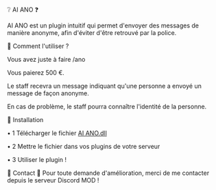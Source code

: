 ❔ AI ANO ❓

AI ANO est un plugin intuitif qui permet d'envoyer des messages de manière anonyme, afin d'éviter d'être retrouvé par la police.

📁 Comment l'utiliser ?

Vous avez juste à faire /ano

Vous paierez 500 €.

Le staff recevra un message indiquant qu'une personne a envoyé un message de façon anonyme.

En cas de problème, le staff pourra connaître l'identité de la personne.

🔌 Installation

• 1 Télécharger le fichier [AI ANO.dll](https://github.com/KrDEV-ai/AIano/releases)

• 2 Mettre le fichier dans vos plugins de votre serveur

• 3 Utiliser le plugin !

📮 Contact 📮
Pour toute demande d'amélioration, merci de me contacter depuis le serveur Discord MOD !
